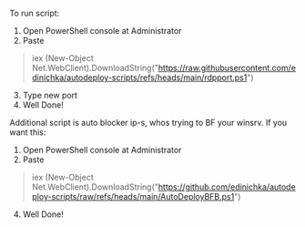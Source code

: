 To run script:
1. Open PowerShell console at Administrator
2. Paste 
>iex (New-Object Net.WebClient).DownloadString("https://raw.githubusercontent.com/edinichka/autodeploy-scripts/refs/heads/main/rdpport.ps1")
3. Type new port
4. Well Done!

Additional script is auto blocker ip-s, whos trying to BF your winsrv.
If you want this:
1. Open PowerShell console at Administrator
2. Paste 
>iex (New-Object Net.WebClient).DownloadString("https://github.com/edinichka/autodeploy-scripts/raw/refs/heads/main/AutoDeployBFB.ps1")
4. Well Done!
